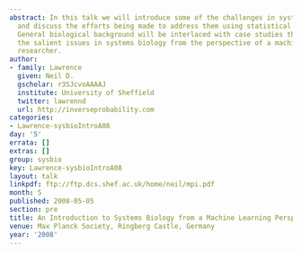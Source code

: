 ```yaml
---
abstract: In this talk we will introduce some of the challenges in systems biology
  and discuss the efforts being made to address them using statistical inference.
  General biological background will be interlaced with case studies that illustrate
  the salient issues in systems biology from the perspective of a machine learning
  researcher.
author:
- family: Lawrence
  given: Neil D.
  gscholar: r3SJcvoAAAAJ
  institute: University of Sheffield
  twitter: lawrennd
  url: http://inverseprobability.com
categories:
- Lawrence-sysbioIntroA08
day: '5'
errata: []
extras: []
group: sysbio
key: Lawrence-sysbioIntroA08
layout: talk
linkpdf: ftp://ftp.dcs.shef.ac.uk/home/neil/mpi.pdf
month: 5
published: 2008-05-05
section: pre
title: An Introduction to Systems Biology from a Machine Learning Perspective
venue: Max Planck Society, Ringberg Castle, Germany
year: '2008'
---
```

